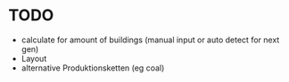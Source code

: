 ﻿# TODO
* calculate for amount of buildings (manual input or auto detect for next gen)
* Layout
* alternative Produktionsketten (eg coal)